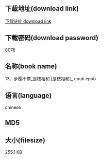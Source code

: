 ## 下载地址(download link)
[下载链接 download link](https://voluble-croquembouche-d321dc.netlify.app/?s=13%E3%80%81%E6%AD%A5%E5%B1%A5%E4%B8%8D%E5%81%9C_%E6%98%AF%E6%9E%9D%E8%A3%95%E5%92%8C+%5B%E6%98%AF%E6%9E%9D%E8%A3%95%E5%92%8C%5D_.epub)

## 下载密码(download password)
8078

## 名称(book name)
13、步履不停_是枝裕和 [是枝裕和]_.epub.epub

## 语言(language)
chinese

## MD5


## 大小(filesize)
255.1 KB
